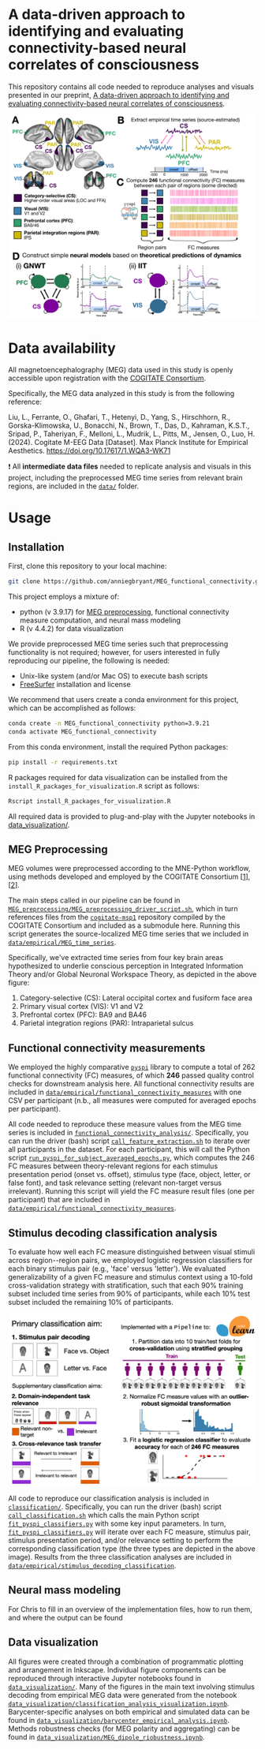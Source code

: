 # A data-driven approach to identifying and evaluating connectivity-based neural correlates of consciousness

This repository contains all code needed to reproduce analyses and visuals presented in our preprint, [A data-driven approach to identifying and evaluating connectivity-based neural correlates of consciousness]().

![Overview of our methodological workflow.](./data_visualization/plots/final_figures/methods_overview.png)

# Data availability

All magnetoencephalography (MEG) data used in this study is openly accessible upon registration with the [COGITATE Consortium](https://cogitate-data.ae.mpg.de/).

Specifically, the MEG data analyzed in this study is from the following reference:

Liu, L., Ferrante, O., Ghafari, T., Hetenyi, D., Yang, S., Hirschhorn, R., Gorska-Klimowska, U., Bonacchi, N., Brown, T., Das, D., Kahraman, K.S.T.,  Sripad, P., Taheriyan, F., Melloni, L., Mudrik, L., Pitts, M., Jensen, O., Luo, H. (2024). Cogitate M-EEG Data [Dataset]. Max Planck Institute for Empirical Aesthetics. https://doi.org/10.17617/1.WQA3-WK71


❗ All **intermediate data files** needed to replicate analysis and visuals in this project, including the preprocessed MEG time series from relevant brain regions, are included in the [`data/`](https://github.com/anniegbryant/MEG_functional_connectivity/tree/main/data) folder.

# Usage

## Installation

First, clone this repository to your local machine:

```bash
git clone https://github.com/anniegbryant/MEG_functional_connectivity.git
```

This project employs a mixture of: 
* python (v 3.9.17) for [MEG preprocessing](https://github.com/anniegbryant/MEG_functional_connectivity/tree/main/MEG_preprocessing), functional connectivity measure computation, and neural mass modeling
* R (v 4.4.2) for data visualization

We provide preprocessed MEG time series such that preprocessing functionality is not required; however, for users interested in fully reproducing our pipeline, the following is needed:
* Unix-like system (and/or Mac OS) to execute bash scripts 
* [FreeSurfer](https://surfer.nmr.mgh.harvard.edu/) installation and license

We recommend that users create a conda environment for this project, which can be accomplished as follows:

```bash
conda create -n MEG_functional_connectivity python=3.9.21
conda activate MEG_functional_connectivity
```

From this conda environment, install the required Python packages:

```bash
pip install -r requirements.txt
```

R packages required for data visualization can be installed from the `install_R_packages_for_visualization.R` script as follows:

```bash
Rscript install_R_packages_for_visualization.R
```
All required data is provided to plug-and-play with the Jupyter notebooks in [data_visualization/](https://github.com/DynamicsAndNeuralSystems/OverlappingCommunityDetection_HCP/tree/main/data_visualization).

## MEG Preprocessing

MEG volumes were preprocessed according to the MNE-Python workflow, using methods developed and employed by the COGITATE Consortium [[1](https://github.com/Cogitate-consortium/cogitate-msp1)], [[2](https://doi.org/10.1016/j.neuroimage.2022.119047)].

The main steps called in our pipeline can be found in [`MEG_preprocessing/MEG_preprocessing_driver_script.sh`](https://github.com/anniegbryant/MEG_functional_connectivity/blob/main/MEG_preprocessing/MEG_preprocessing_driver_script.sh), which in turn references files from the [`cogitate-msp1`]((https://github.com/Cogitate-consortium/cogitate-msp1)) repository compiled by the COGITATE Consortium and included as a submodule here.
Running this script generates the source-localized MEG time series that we included in [`data/empirical/MEG_time_series`](https://github.com/anniegbryant/MEG_functional_connectivity/tree/main/data/empirical/MEG_time_series).

Specifically, we've extracted time series from four key brain areas hypothesized to underlie conscious perception in Integrated Information Theory and/or Global Neuronal Workspace Theory, as depicted in the above figure: 

1. Category-selective (CS): Lateral occipital cortex and fusiform face area
2. Primary visual cortex (VIS): V1 and V2
3. Prefrontal cortex (PFC): BA9 and BA46
4. Parietal integration regions (PAR): Intraparietal sulcus

## Functional connectivity measurements

We employed the highly comparative [`pyspi`](https://github.com/DynamicsAndNeuralSystems/pyspi) library to compute a total of 262 functional connectivity (FC) measures, of which **246** passed quality control checks for downstream analysis here.
All functional connectivity results are included in [`data/empirical/functional_connectivity_measures`](https://github.com/anniegbryant/MEG_functional_connectivity/tree/main/data/empirical/functional_connectivity_measures) with one CSV per participant (n.b., all measures were computed for averaged epochs per participant).

All code needed to reproduce these measure values from the MEG time series is included in [`functional_connectivity_analysis/`](https://github.com/anniegbryant/MEG_functional_connectivity/tree/main/functional_connectivity_analysis).
Specifically, you can run the driver (bash) script [`call_feature_extraction.sh`](https://github.com/anniegbryant/MEG_functional_connectivity/blob/main/functional_connectivity_analysis/call_feature_extraction.sh) to iterate over all participants in the dataset.
For each participant, this will call the Python script [`run_pyspi_for_subject_averaged_epochs.py`](https://github.com/anniegbryant/MEG_functional_connectivity/blob/main/functional_connectivity_analysis/run_pyspi_for_subject_averaged_epochs.py), which computes the 246 FC measures between theory-relevant regions for each stimulus presentation period (onset vs. offset), stimulus type (face, object, letter, or false font), and task relevance setting (relevant non-target versus irrelevant).
Running this script will yield the FC measure result files (one per participant) that are included in [`data/empirical/functional_connectivity_measures`](https://github.com/anniegbryant/MEG_functional_connectivity/tree/main/data/empirical/functional_connectivity_measures).

## Stimulus decoding classification analysis

To evaluate how well each FC measure distinguished between visual stimuli across region--region pairs, we employed logistic regression classifiers for each binary stimulus pair (e.g., 'face' versus 'letter').
We evaluated generalizability of a given FC measure and stimulus context using a 10-fold cross-validation strategy with stratification, such that each 90% training subset included time series from 90% of participants, while each 10% test subset included the remaining 10% of participants.

![Overview of our methodological workflow.](./data_visualization/plots/final_figures/methods_classification.png)

All code to reproduce our classification analysis is included in [`classification/`](https://github.com/anniegbryant/MEG_functional_connectivity/tree/main/classification).
Specifically, you can run the driver (bash) script [`call_classification.sh`](https://github.com/anniegbryant/MEG_functional_connectivity/blob/main/classification/call_classification.sh) which calls the main Python script [`fit_pyspi_classifiers.py`](https://github.com/anniegbryant/MEG_functional_connectivity/blob/main/classification/fit_pyspi_classifiers.py) with some key input parameters.
In turn, [`fit_pyspi_classifiers.py`](https://github.com/anniegbryant/MEG_functional_connectivity/blob/main/classification/fit_pyspi_classifiers.py) will iterate over each FC measure, stimulus pair, stimulus presentation period, and/or relevance setting to perform the corresponding classification type (the three types are depicted in the above image).
Results from the three classification analyses are included in [`data/empirical/stimulus_decoding_classification`](https://github.com/anniegbryant/MEG_functional_connectivity/tree/main/data/empirical/stimulus_decoding_classification).

## Neural mass modeling

For Chris to fill in an overview of the implementation files, how to run them, and where the output can be found

## Data visualization

All figures were created through a combination of programmatic plotting and arrangement in Inkscape.
Individual figure components can be reproduced through interactive Jupyter notebooks found in [`data_visualization/`](https://github.com/anniegbryant/MEG_functional_connectivity/tree/main/data_visualization).
Many of the figures in the main text involving stimulus decoding from empirical MEG data were generated from the notebook [`data_visualization/classification_analysis_visualization.ipynb`](https://github.com/anniegbryant/MEG_functional_connectivity/blob/main/data_visualization/classification_analysis_visualization.ipynb).
Barycenter-specific analyses on both empirical and simulated data can be found in [`data_visualization/barycenter_empirical_analysis.ipynb`](https://github.com/anniegbryant/MEG_functional_connectivity/blob/main/data_visualization/barycenter_empirical_analysis.ipynb).
Methods robustness checks (for MEG polarity and aggregating) can be found in [`data_visualization/MEG_dipole_riobustness.ipynb`](https://github.com/anniegbryant/MEG_functional_connectivity/blob/main/data_visualization/MEG_dipole_robustness.ipynb).